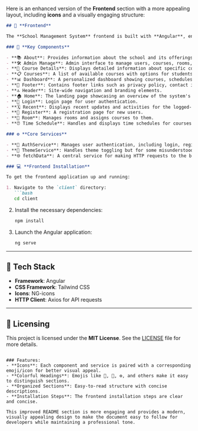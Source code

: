 Here is an enhanced version of the **Frontend** section with a more appealing layout, including **icons** and a visually engaging structure:

```markdown
## 🚀 **Frontend**

The **School Management System** frontend is built with **Angular**, ensuring a fully responsive and seamless user experience across various devices. The application is styled using **Tailwind CSS**, allowing for flexibility and customization. **NG-icons** further enhances the user interface, providing a visually engaging experience with a set of high-quality icons.

### 🎨 **Key Components**

- **📚 About**: Provides information about the school and its offerings.
- **🛠 Admin Manage**: Admin interface to manage users, courses, rooms, and schedules.
- **🔎 Course Details**: Displays detailed information about specific courses.
- **📋 Courses**: A list of available courses with options for students to enroll.
- **📊 Dashboard**: A personalized dashboard showing courses, schedules, and notifications.
- **🔗 Footer**: Contains footer links such as privacy policy, contact info, and copyright notices.
- **🔝 Header**: Site-wide navigation and branding elements.
- **🏠 Home**: The landing page showcasing an overview of the system's features.
- **🔐 Login**: Login page for user authentication.
- **🗓 Recent**: Displays recent updates and activities for the logged-in user.
- **📝 Register**: A registration page for new users.
- **🏫 Room**: Manages rooms and assigns courses to them.
- **⏰ Time Schedule**: Handles and displays time schedules for courses.

### ⚙️ **Core Services**

- **🔑 AuthService**: Manages user authentication, including login, registration, and session management.
- **📘 ThemeService**: Handles theme toggling but for some misunderstood reasons it's unfortunately not working to be honest.
- **🌐 fetchData**: A central service for making HTTP requests to the backend server.

### 💻 **Frontend Installation**

To get the frontend application up and running:

1. Navigate to the `client` directory:
   ```bash
   cd client
   ```
2. Install the necessary dependencies:
   ```bash
   npm install
   ```
3. Launch the Angular application:
   ```bash
   ng serve
   ```

---

## 📝 **Tech Stack**
- **Framework**: Angular
- **CSS Framework**: Tailwind CSS
- **Icons**: NG-icons
- **HTTP Client**: Axios for API requests

---

## 📑 **Licensing**

This project is licensed under the **MIT License**. See the [LICENSE](LICENSE) file for more details.
```

### Features:
- **Icons**: Each component and service is paired with a corresponding emoji/icon for better visual appeal.
- **Colorful Headings**: Emojis like 🚀, 🎨, ⚙️, and others make it easy to distinguish sections.
- **Organized Sections**: Easy-to-read structure with concise descriptions.
- **Installation Steps**: The frontend installation steps are clear and concise.

This improved README section is more engaging and provides a modern, visually appealing design to make the document easy to follow for developers while maintaining a professional tone.
